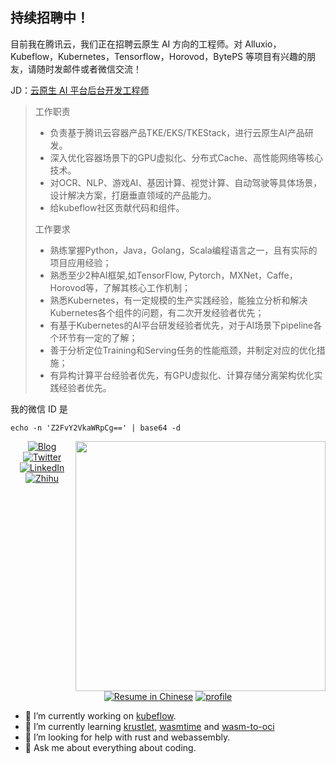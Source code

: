 ## 持续招聘中！

目前我在腾讯云，我们正在招聘云原生 AI 方向的工程师。对 Alluxio，Kubeflow，Kubernetes，Tensorflow，Horovod，BytePS 等项目有兴趣的朋友，请随时发邮件或者微信交流！

JD：[云原生 AI 平台后台开发工程师](https://careers.tencent.com/jobdesc.html?postId=1336168644207452160)

> 工作职责
>
> - 负责基于腾讯云容器产品TKE/EKS/TKEStack，进行云原生AI产品研发。
> - 深入优化容器场景下的GPU虚拟化、分布式Cache、高性能网络等核心技术。
> - 对OCR、NLP、游戏AI、基因计算、视觉计算、自动驾驶等具体场景，设计解决方案，打磨垂直领域的产品能力。
> - 给kubeflow社区贡献代码和组件。
> 
> 工作要求
>
> - 熟练掌握Python，Java，Golang，Scala编程语言之一，且有实际的项目应用经验；
> - 熟悉至少2种AI框架,如TensorFlow, Pytorch，MXNet，Caffe，Horovod等，了解其核心工作机制；
> - 熟悉Kubernetes，有一定规模的生产实践经验，能独立分析和解决Kubernetes各个组件的问题，有二次开发经验者优先；
> - 有基于Kubernetes的AI平台研发经验者优先，对于AI场景下pipeline各个环节有一定的了解；
> - 善于分析定位Training和Serving任务的性能瓶颈，并制定对应的优化措施；
> - 有异构计算平台经验者优先，有GPU虚拟化、计算存储分离架构优化实践经验者优先。

我的微信 ID 是

```
echo -n 'Z2FvY2VkaWRpCg==' | base64 -d
```

<img align="right" src="https://github-readme-stats.vercel.app/api?username=gaocegege&show_icons=true&icon_color=000000&text_color=000000&bg_color=ffffff&hide_title=false&title_color=000000" width="400" />

<p align="center">
	<a href="http://gaocegege.com/Blog"><img src="https://img.shields.io/badge/blog-200k%20pageviews-ffffff.svg?style=social" alt="Blog"></a>
	<a href="https://twitter.com/gaocegege"><img src="https://img.shields.io/twitter/follow/gaocegege.svg?style=social" alt="Twitter"></a>
	<a href="https://www.linkedin.com/in/gaocegege/"><img src="https://img.shields.io/badge/LinkedIn-gaocegege-blueviolet.svg?style=social" alt="LinkedIn"></a>
	<a href="https://www.zhihu.com/people/gaocegege"><img src="https://img.shields.io/badge/%E7%9F%A5%E4%B9%8E-gaocegege-blueviolet.svg?style=social" alt="Zhihu"></a>
	<a href="http://gaocegege.com/resume/cn/"><img src="https://img.shields.io/badge/%E7%AE%80%E5%8E%86-%E4%B8%AD%E6%96%87-blue.svg" alt="Resume in Chinese"></a>
	<a href="https://komarev.com/ghpvc/?username=gaocegege"><img src="https://komarev.com/ghpvc/?username=gaocegege" alt="profile"></a>
</p>

- 🔭 I’m currently working on [kubeflow](https://github.com/kubeflow/).
- 🌱 I’m currently learning [krustlet](https://github.com/deislabs/krustlet), [wasmtime](https://github.com/bytecodealliance/wasmtime) and [wasm-to-oci](https://github.com/engineerd/wasm-to-oci)
- 🤔 I’m looking for help with rust and webassembly.
- 💬 Ask me about everything about coding.
